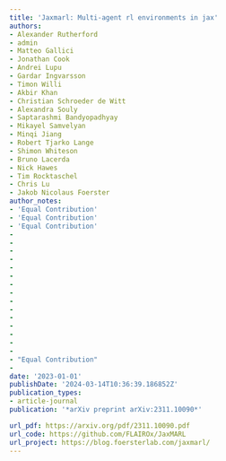 ```yaml
---
title: 'Jaxmarl: Multi-agent rl environments in jax'
authors:
- Alexander Rutherford
- admin
- Matteo Gallici
- Jonathan Cook
- Andrei Lupu
- Gardar Ingvarsson
- Timon Willi
- Akbir Khan
- Christian Schroeder de Witt
- Alexandra Souly
- Saptarashmi Bandyopadhyay
- Mikayel Samvelyan
- Minqi Jiang
- Robert Tjarko Lange
- Shimon Whiteson
- Bruno Lacerda
- Nick Hawes
- Tim Rocktaschel
- Chris Lu
- Jakob Nicolaus Foerster
author_notes:
- 'Equal Contribution'
- 'Equal Contribution'
- 'Equal Contribution'
-
-
-
- 
-
-
-
-
-
-
-
-
-
-
-
- "Equal Contribution"
-
date: '2023-01-01'
publishDate: '2024-03-14T10:36:39.186852Z'
publication_types:
- article-journal
publication: '*arXiv preprint arXiv:2311.10090*'

url_pdf: https://arxiv.org/pdf/2311.10090.pdf
url_code: https://github.com/FLAIROx/JaxMARL
url_project: https://blog.foersterlab.com/jaxmarl/
---
```

